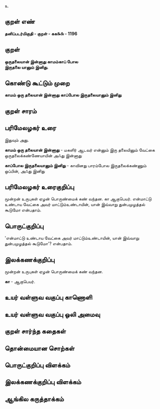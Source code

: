 உ

## குறள் எண் 

**தனிப்படர்மிகுதி - குறள் - கக௯௬ - 1196**

## குறள் 

**ஒருதலையான் இன்னாது காமம்காப் போல  
இருதலை யானும் இனிது.**

## கொண்டு கூட்டும் முறை

**காமம் ஒரு தலையான் இன்னாது காப்போல இருதலையானும் இனிது**

## குறள் சாரம் 


## பரிமேலழகர் உரை

இதுவும் அது. 

**காமம் ஒரு தலையான் இன்னாது** - மகளிர் ஆடவர் என்னும் இரு தலையினும் வேட்கை ஒருதலைக்கண்ணேயாயின் அஃது இன்னாது 

**காப்போல இருதலையானும் இனிது** - காவினது பாரம்போல இருதலைக்கண்ணும் ஒப்பின், அஃது இனிது

## பரிமேலழகர் உரைகுறிப்பு   

மூன்றன் உருபுகள் ஏழன் பொருண்மைக் கண் வந்தன. கா ஆகுபெயர். என்மாட்டு உண்டாய வேட்கை அவர் மாட்டும்உண்டாயின், யான் இவ்வாறு துன்பமுழத்தல் கூடுமோ என்பதாம்.

## பொருட்குறிப்பு 

'என்மாட்டு உண்டாய வேட்கை அவர் மாட்டும்உண்டாயின், யான் இவ்வாறு துன்பமுழத்தல் கூடுமோ'? என்பதாம்.

## இலக்கணக்குறிப்பு  

மூன்றன் உருபுகள் ஏழன் பொருண்மைக் கண் வந்தன. 

**கா** - ஆகுபெயர்.

## உயர் வள்ளுவ வகுப்பு காணொளி


## உயர் வள்ளுவ வகுப்பு ஒலி அமைவு 

 
## குறள் சார்ந்த கதைகள் 


## தொன்மையான சொற்கள்


## பொருட்குறிப்பு விளக்கம்


## இலக்கணக்குறிப்பு விளக்கம்


## ஆங்கில கருத்தாக்கம் 


